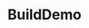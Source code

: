 ---
layout: default
category: bts
tags: [" openFrameworks"]
video: "https://player.vimeo.com/video/345692186?badge=0&amp;autopause=0&amp;player_id=0&amp;app_id=72231"
title: "BuildDemo"
thumbnail: "https://i.vimeocdn.com/video/795534491_295x166.jpg?r=pad"
---